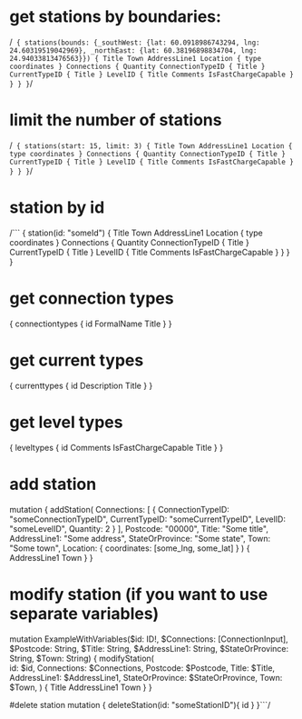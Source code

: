 # get stations by boundaries:
/```
{
  stations(bounds: {_southWest: {lat: 60.0918986743294, lng: 24.60319519042969}, _northEast: {lat: 60.38196898834704, lng: 24.94033813476563}}) {
    Title
    Town
    AddressLine1
    Location {
      type
      coordinates
    }
    Connections {
      Quantity
      ConnectionTypeID {
        Title
      }
      CurrentTypeID {
        Title
      }
      LevelID {
        Title
        Comments
        IsFastChargeCapable
      }
    }
  }
}```/

# limit the number of stations
/```
{
  stations(start: 15, limit: 3) {
    Title
    Town
    AddressLine1
    Location {
      type
      coordinates
    }
    Connections {
      Quantity
      ConnectionTypeID {
        Title
      }
      CurrentTypeID {
        Title
      }
      LevelID {
        Title
        Comments
        IsFastChargeCapable
      }
    }
  }
}```/

# station by id
/```
{
  station(id: "someId") {
    Title
    Town
    AddressLine1
    Location {
      type
      coordinates
    }
    Connections {
      Quantity
      ConnectionTypeID {
        Title
      }
      CurrentTypeID {
        Title
      }
      LevelID {
        Title
        Comments
        IsFastChargeCapable
      }
    }
  }
}

# get connection types
{
  connectiontypes {
    id
    FormalName
    Title
  }
}

# get current types
{
  currenttypes {
    id
    Description
    Title
  }
}

# get level types
{
  leveltypes {
    id
    Comments
    IsFastChargeCapable
    Title
  }
}

# add station

mutation {
  addStation(
    Connections: [
      {
        ConnectionTypeID: "someConnectionTypeID",
        CurrentTypeID: "someCurrentTypeID",
        LevelID: "someLevelID",
        Quantity: 2
      }
    ],
    Postcode: "00000",
    Title: "Some title",
    AddressLine1: "Some address",
    StateOrProvince: "Some state",
    Town: "Some town",
    Location: {
      coordinates: [some_lng, some_lat]
    }
  )
  {
    AddressLine1
    Town
  }
}

# modify station (if you want to use separate variables)
mutation ExampleWithVariables($id: ID!, $Connections: [ConnectionInput], $Postcode: String, $Title: String, $AddressLine1: String, $StateOrProvince: String, $Town: String) {
 modifyStation(    
   id: $id,
   Connections: $Connections,
   Postcode: $Postcode,
   Title: $Title,
   AddressLine1: $AddressLine1,
   StateOrProvince: $StateOrProvince,
   Town: $Town,
 )
 {
   Title
   AddressLine1
   Town
 }
}

#delete station
mutation
{
 deleteStation(id: "someStationID"){
   id
 }
}```/
